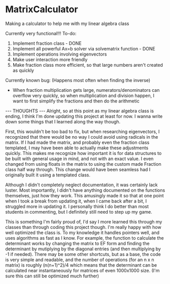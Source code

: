 # MatrixCalculator
Making a calculator to help me with my linear algebra class

Currently very functional!!!
To-do:
1. Implement fraction class - DONE
2. Implement all powerful Ax=b solver via solvematrix function - DONE
3. Implement operations involving eigenvectors
4. Make user interaction more friendly
5. Make fraction class more efficient, so that large numbers aren't created as quickly

Currently known bug: (Happens most often when finding the inverse)
 - When fraction multiplication gets large, numerators/denominators can overflow very quickly,  so when multiplication and division happen, I want to first simplify the fractions and then do the arithmetic

--- THOUGHTS ---
Alright, so at this point as my linear algebra class is ending, I think I'm done updating this project at least for now. I wanna write down some things that I learned along the way though.

First, this wouldn't be too bad to fix, but when researching eigenvectors, I recognized that there would be no way I could avoid using radicals in the matrix. If I had made the matrix, and probably even the fraction class templated, I may have been able to actually make these adjustments quickly. This makes me recognize how important it is for data structures to be built with general usage in mind, and not with an exact value. I even changed from using floats in the matrix to using the custom made Fraction class half way through. This change would have been seamless had I originally built it using a templated class.

Although I didn't completely neglect documentation, it was certainly lack luster. Most importantly, I didn't have anything documented on the functions themselves, just how they work. This amusingly made it so that at one point when I took a break from updating it, when I came back after a bit, I struggled more in updating it. I personally think I do better than most students in commenting, but I definitely still need to step up my game.

This is something I'm fairly proud of, I'd say I more learned this through my classes than through coding this project though. I'm really happy with how well optimized the class is. To my knowledge it handles pointers well, and uses algorithms as fast as I know. For example, the function to calculate the determinant works by changing the matrix to EF form and finding the determinant by mutiplying by the diagonal entries (and then multiplying by -1 if needed). There may be some other shortcuts, but as a base, the code is very simple and readable, and the number of operations (for an n x n matrix) is roughly (n(n+1)^2)/4 which means that the determinant can be calculated near instantaneously for matrices of even 1000x1000 size. (I'm sure this can still be optimized much further)
